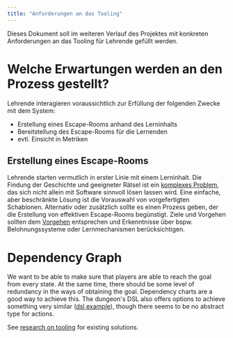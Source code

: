 ```yaml
---
title: "Anforderungen an das Tooling"
---
```


Dieses Dokument soll im weiteren Verlauf des Projektes mit konkreten Anforderungen an das Tooling für Lehrende gefüllt werden.

# Welche Erwartungen werden an den Prozess gestellt?

Lehrende interagieren voraussichtlich zur Erfüllung der folgenden Zwecke mit dem System:

- Erstellung eines Escape-Rooms anhand des Lerninhalts
- Bereitstellung des Escape-Rooms für die Lernenden
- evtl. Einsicht in Metriken

## Erstellung eines Escape-Rooms

Lehrende starten vermutlich in erster Linie mit einem Lerninhalt. Die Findung der Geschichte und geeigneter Rätsel ist ein [komplexes Problem](https://de.wikipedia.org/wiki/Komplexes_Problem), das sich nicht allein mit Software sinnvoll lösen lassen wird. Eine einfache, aber beschränkte Lösung ist die Vorauswahl von vorgefertigten Schablonen. Alternativ oder zusätzlich sollte es einen Prozess geben, der die Erstellung von effektiven Escape-Rooms begünstigt. Ziele und Vorgehen sollten dem [Vorgehen](./research/design.md#approach) entsprechen und Erkenntnisse über bspw. Belohnungssysteme oder Lernmechanismen berücksichtigen.

# Dependency Graph

We want to be able to make sure that players are able to reach the goal from every state. At the same time, there should be some level of redundancy in the ways of obtaining the goal. Dependency charts are a good way to achieve this. The dungeon's DSL also offers options to achieve something very similar ([dsl example](../../dungeon/doc/dsl/examplescripts/quickstart_task_dependency.dng)), though there seems to be no abstract type for actions.

See [research on tooling](research/solutions_other.md#tooling) for existing solutions.
